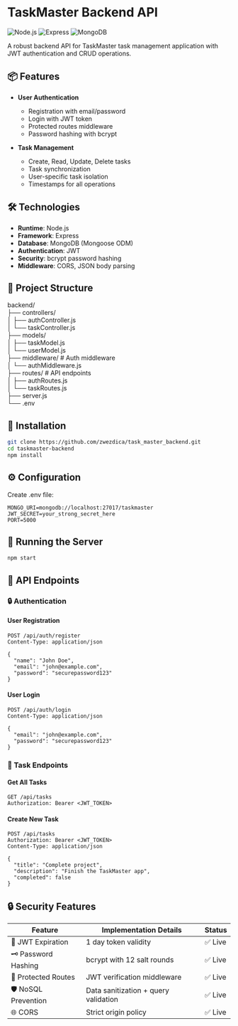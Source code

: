 # TaskMaster Backend API

![Node.js](https://img.shields.io/badge/Node.js-18.x-green)
![Express](https://img.shields.io/badge/Express-4.x-lightgrey)
![MongoDB](https://img.shields.io/badge/MongoDB-6.x-green)

A robust backend API for TaskMaster task management application with JWT authentication and CRUD operations.

## 📦 Features

- **User Authentication**
  - Registration with email/password
  - Login with JWT token
  - Protected routes middleware
  - Password hashing with bcrypt

- **Task Management**
  - Create, Read, Update, Delete tasks
  - Task synchronization
  - User-specific task isolation
  - Timestamps for all operations

## 🛠 Technologies

- **Runtime**: Node.js
- **Framework**: Express
- **Database**: MongoDB (Mongoose ODM)
- **Authentication**: JWT
- **Security**: bcrypt password hashing
- **Middleware**: CORS, JSON body parsing

## 📂 Project Structure
backend/    
├── controllers/    
│ ├── authController.js    
│ └── taskController.js    
├── models/    
│ ├── taskModel.js    
│ └── userModel.js    
├── middleware/ # Auth middleware    
│ └── authMiddleware.js    
├── routes/ # API endpoints    
│ ├── authRoutes.js    
│ └── taskRoutes.js    
├── server.js     
└── .env     


## 🚀 Installation



```bash
git clone https://github.com/zwezdica/task_master_backend.git
cd taskmaster-backend
npm install
```

## ⚙️ Configuration

Create .env file:

```env
MONGO_URI=mongodb://localhost:27017/taskmaster
JWT_SECRET=your_strong_secret_here
PORT=5000
```

## 🏃 Running the Server

```bash
npm start
```

## 📡 API Endpoints

### 🔒 Authentication

#### User Registration
```http
POST /api/auth/register
Content-Type: application/json

{
  "name": "John Doe",
  "email": "john@example.com",
  "password": "securepassword123"
}
```

#### User Login
```http
POST /api/auth/login
Content-Type: application/json

{
  "email": "john@example.com",
  "password": "securepassword123"
}
```

### 📝 Task Endpoints

#### Get All Tasks
```http
GET /api/tasks
Authorization: Bearer <JWT_TOKEN>
```

#### Create New Task
```http
POST /api/tasks
Authorization: Bearer <JWT_TOKEN>
Content-Type: application/json

{
  "title": "Complete project",
  "description": "Finish the TaskMaster app", 
  "completed": false
}
```




## 🔒 Security Features

| Feature               | Implementation Details                  | Status  |
|-----------------------|----------------------------------------|---------|
| 🔐 JWT Expiration     | 1 day token validity                   | ✅ Live |
| 🗝️ Password Hashing   | bcrypt with 12 salt rounds             | ✅ Live |
| 🚧 Protected Routes   | JWT verification middleware            | ✅ Live |
| 🛡️ NoSQL Prevention   | Data sanitization + query validation   | ✅ Live |
| 🌐 CORS               | Strict origin policy                   | ✅ Live |
